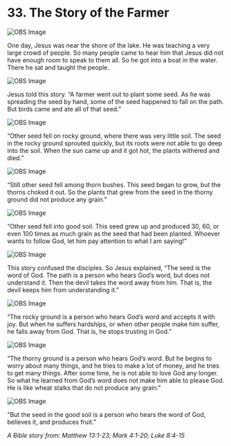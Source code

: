 # 33. The Story of the Farmer

![OBS Image](https://cdn.door43.org/obs/jpg/360px/obs-en-33-01.jpg)

One day, Jesus was near the shore of the lake. He was teaching a very large crowd of people. So many people came to hear him that Jesus did not have enough room to speak to them all. So he got into a boat in the water. There he sat and taught the people.

![OBS Image](https://cdn.door43.org/obs/jpg/360px/obs-en-33-02.jpg)

Jesus told this story. “A farmer went out to plant some seed. As he was spreading the seed by hand, some of the seed happened to fall on the path. But birds came and ate all of that seed.”

![OBS Image](https://cdn.door43.org/obs/jpg/360px/obs-en-33-03.jpg)

“Other seed fell on rocky ground, where there was very little soil. The seed in the rocky ground sprouted quickly, but its roots were not able to go deep into the soil. When the sun came up and it got hot, the plants withered and died.”

![OBS Image](https://cdn.door43.org/obs/jpg/360px/obs-en-33-04.jpg)

“Still other seed fell among thorn bushes. This seed began to grow, but the thorns choked it out. So the plants that grew from the seed in the thorny ground did not produce any grain.”

![OBS Image](https://cdn.door43.org/obs/jpg/360px/obs-en-33-05.jpg)

“Other seed fell into good soil. This seed grew up and produced 30, 60, or even 100 times as much grain as the seed that had been planted. Whoever wants to follow God, let him pay attention to what I am saying!”

![OBS Image](https://cdn.door43.org/obs/jpg/360px/obs-en-33-06.jpg)

This story confused the disciples. So Jesus explained, “The seed is the word of God. The path is a person who hears God’s word, but does not understand it. Then the devil takes the word away from him. That is, the devil keeps him from understanding it.”

![OBS Image](https://cdn.door43.org/obs/jpg/360px/obs-en-33-07.jpg)

“The rocky ground is a person who hears God’s word and accepts it with joy. But when he suffers hardships, or when other people make him suffer, he falls away from God. That is, he stops trusting in God.”

![OBS Image](https://cdn.door43.org/obs/jpg/360px/obs-en-33-08.jpg)

“The thorny ground is a person who hears God’s word. But he begins to worry about many things, and he tries to make a lot of money, and he tries to get many things. After some time, he is not able to love God any longer. So what he learned from God’s word does not make him able to please God. He is like wheat stalks that do not produce any grain.”

![OBS Image](https://cdn.door43.org/obs/jpg/360px/obs-en-33-09.jpg)

“But the seed in the good soil is a person who hears the word of God, believes it, and produces fruit.”

_A Bible story from: Matthew 13:1-23; Mark 4:1-20; Luke 8:4-15_
